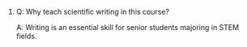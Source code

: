 1. Q: Why teach scientific writing in this course?

   A: Writing is an essential skill for senior students majoring in STEM fields. 
